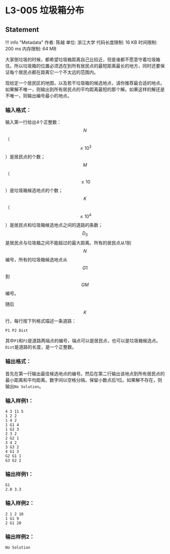 
# L3-005 垃圾箱分布

## Statement

!!! info "Metadata"
    作者: 陈越
    单位: 浙江大学
    代码长度限制: 16 KB
    时间限制: 200 ms
    内存限制: 64 MB

大家倒垃圾的时候，都希望垃圾箱距离自己比较近，但是谁都不愿意守着垃圾箱住。所以垃圾箱的位置必须选在到所有居民点的最短距离最长的地方，同时还要保证每个居民点都在距离它一个不太远的范围内。

现给定一个居民区的地图，以及若干垃圾箱的候选地点，请你推荐最合适的地点。如果解不唯一，则输出到所有居民点的平均距离最短的那个解。如果这样的解还是不唯一，则输出编号最小的地点。

### 输入格式：

输入第一行给出4个正整数：$$N$$（$$\le 10^3$$）是居民点的个数；$$M$$（$$\le 10$$）是垃圾箱候选地点的个数；$$K$$（$$\le 10^4$$）是居民点和垃圾箱候选地点之间的道路的条数；$$D_S$$是居民点与垃圾箱之间不能超过的最大距离。所有的居民点从1到$$N$$编号，所有的垃圾箱候选地点从$$G1$$到$$GM$$编号。

随后$$K$$行，每行按下列格式描述一条道路：
```
P1 P2 Dist
```
其中`P1`和`P2`是道路两端点的编号，端点可以是居民点，也可以是垃圾箱候选点。`Dist`是道路的长度，是一个正整数。

### 输出格式：

首先在第一行输出最佳候选地点的编号。然后在第二行输出该地点到所有居民点的最小距离和平均距离。数字间以空格分隔，保留小数点后1位。如果解不存在，则输出`No Solution`。

### 输入样例1：
```plaintext
4 3 11 5
1 2 2
1 4 2
1 G1 4
1 G2 3
2 3 2
2 G2 1
3 4 2
3 G3 2
4 G1 3
G2 G1 1
G3 G2 2
```

### 输出样例1：
```plaintext
G1
2.0 3.3
```

### 输入样例2：
``` in
2 1 2 10
1 G1 9
2 G1 20
```

### 输出样例2：
``` out
No Solution
```

